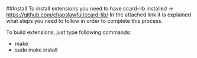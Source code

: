 ##Install
To install extensions you need to have ccard-lib installed -> https://github.com/chaoslawful/ccard-lib/
In the attached link it is explained what steps you need to follow in order to complete this process.

To build extensions, just type following commands:
- make
- sudo make install 